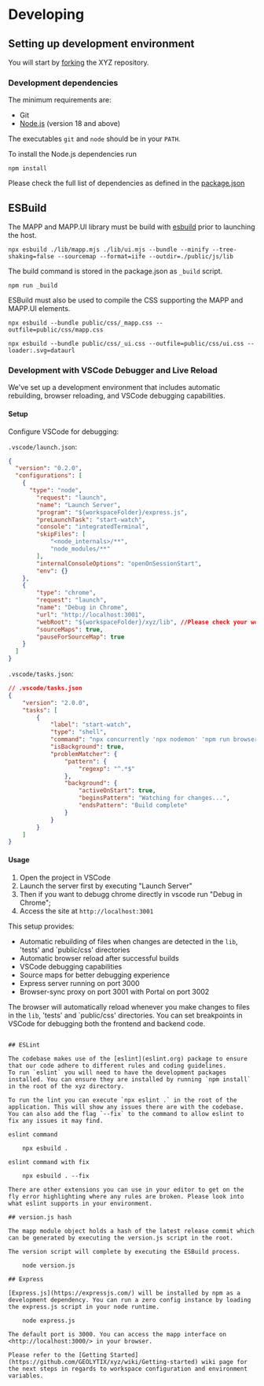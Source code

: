 # Developing

## Setting up development environment

You will start by
[forking](https://github.com/GEOLYTIX/xyz/fork) the XYZ repository.

### Development dependencies

The minimum requirements are:

* Git
* [Node.js](https://nodejs.org/) (version 18 and above)

The executables `git` and `node` should be in your `PATH`.

To install the Node.js dependencies run

    npm install

Please check the full list of dependencies as defined in the [package.json](https://github.com/GEOLYTIX/xyz/blob/main/package.json)

## ESBuild

The MAPP and MAPP.UI library must be build with [esbuild](https://esbuild.github.io/) prior to launching the host.

    npx esbuild ./lib/mapp.mjs ./lib/ui.mjs --bundle --minify --tree-shaking=false --sourcemap --format=iife --outdir=./public/js/lib

The build command is stored in the package.json as `_build` script.

    npm run _build

ESBuild must also be used to compile the CSS supporting the MAPP and MAPP.UI elements.

    npx esbuild --bundle public/css/_mapp.css --outfile=public/css/mapp.css

    npx esbuild --bundle public/css/_ui.css --outfile=public/css/ui.css --loader:.svg=dataurl

### Development with VSCode Debugger and Live Reload

We've set up a development environment that includes automatic rebuilding, browser reloading, and VSCode debugging capabilities.

#### Setup

Configure VSCode for debugging:

`.vscode/launch.json`:

```json
{
  "version": "0.2.0",
  "configurations": [
    {
      "type": "node",
        "request": "launch",
        "name": "Launch Server",
        "program": "${workspaceFolder}/express.js",
        "preLaunchTask": "start-watch",
        "console": "integratedTerminal",
        "skipFiles": [
            "<node_internals>/**",
            "node_modules/**"
        ],
        "internalConsoleOptions": "openOnSessionStart",
        "env": {}
    },
    {
        "type": "chrome",
        "request": "launch",
        "name": "Debug in Chrome",
        "url": "http://localhost:3001",
        "webRoot": "${workspaceFolder}/xyz/lib", //Please check your worksapceFolder
        "sourceMaps": true,
        "pauseForSourceMap": true
    }
  ]
}
```

`.vscode/tasks.json`:

```json
// .vscode/tasks.json
{
    "version": "2.0.0",
    "tasks": [
        {
            "label": "start-watch",
            "type": "shell",
            "command": "npx concurrently 'npx nodemon' 'npm run browser-sync'",
            "isBackground": true,
            "problemMatcher": {
                "pattern": {
                    "regexp": "^.*$"
                },
                "background": {
                    "activeOnStart": true,
                    "beginsPattern": "Watching for changes...",
                    "endsPattern": "Build complete"
                }
            }
        }
    ]
}
```

#### Usage

1. Open the project in VSCode
2. Launch the server first by executing "Launch Server"
3. Then if you want to debugg chrome directly in vscode run "Debug in Chrome";
4. Access the site at `http://localhost:3001`

This setup provides:

* Automatic rebuilding of files when changes are detected in the `lib`, 'tests' and `public/css' directories
* Automatic browser reload after successful builds
* VSCode debugging capabilities
* Source maps for better debugging experience
* Express server running on port 3000
* Browser-sync proxy on port 3001 with Portal on port 3002

The browser will automatically reload whenever you make changes to files in the `lib`, 'tests' and `public/css' directories. You can set breakpoints in VSCode for debugging both the frontend and backend code.

```

## ESLint

The codebase makes use of the [eslint](eslint.org) package to ensure that our code adhere to different rules and coding guidelines.
To run `eslint` you will need to have the development packages installed. You can ensure they are installed by running `npm install` in the root of the xyz directory.

To run the lint you can execute `npx eslint .` in the root of the application. This will show any issues there are with the codebase. You can also add the flag `--fix` to the command to allow eslint to fix any issues it may find.

eslint command

    npx esbuild .

eslint command with fix

    npx esbuild . --fix

There are other extensions you can use in your editor to get on the fly error highlighting where any rules are broken. Please look into what eslint supports in your environment.

## version.js hash

The mapp module object holds a hash of the latest release commit which can be generated by executing the version.js script in the root.

The version script will complete by executing the ESBuild process.

    node version.js

## Express

[Express.js](https://expressjs.com/) will be installed by npm as a development dependency. You can run a zero config instance by loading the express.js script in your node runtime.

    node express.js

The default port is 3000. You can access the mapp interface on <http://localhost:3000/> in your browser.

Please refer to the [Getting Started](https://github.com/GEOLYTIX/xyz/wiki/Getting-started) wiki page for the next steps in regards to workspace configuration and environment variables.

